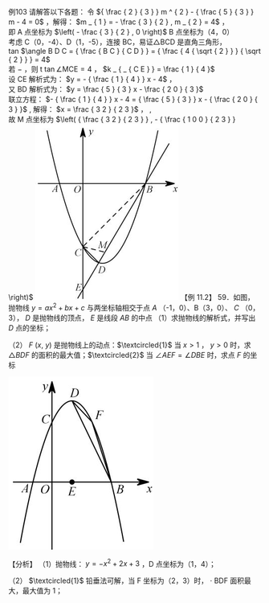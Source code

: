 例103 请解答以下各题：
令 ${ \frac { 2 } { 3 } } m ^ { 2 } - { \frac { 5 } { 3 } } m - 4 = 0$ ，解得： $m _ { 1 } = - \frac { 3 } { 2 } , m _ { 2 } = 4$ ，  
即 A 点坐标为 $\left( - \frac { 3 } { 2 } , 0 \right)$ B 点坐标为（4，0）  
考虑 C（0，-4）、D（1，-5），连接 BC，易证△BCD 是直角三角形，  
tan $\angle B D C = { \frac { B C } { C D } } = { \frac { 4 { \sqrt { 2 } } } { \sqrt { 2 } } } = 4$   
若 $-$ ，则 t $\tan \angle \mathrm { M C E } { = } 4$ ， $k _ { _ { C E } } = \frac { 1 } { 4 }$   
设 CE 解析式为： $y = - { \frac { 1 } { 4 } } x - 4$ ，  
又 BD 解析式为： $y = \frac { 5 } { 3 } x - \frac { 2 0 } { 3 }$   
联立方程： $- { \frac { 1 } { 4 } } x - 4 = { \frac { 5 } { 3 } } x - { \frac { 2 0 } { 3 } }$ , 解得： $x = \frac { 3 2 } { 2 3 }$ ， ,  
故 M 点坐标为 $\left( { \frac { 3 2 } { 2 3 } } , - { \frac { 1 0 0 } { 2 3 } } \right)$
![](<../../qs_image_DB/专题3-2_一网打尽14类·二次函数的存在性问题（解析版）_/91949305eb0e581db34a7c05eb54485a38165c94899ad96527884a046365d40a.jpg>)
【例 11.2】 59．如图，抛物线 $y = a x ^ { 2 } + b x + c$ 与两坐标轴相交于点 $A$ （-1，0）、B（3，0）、 $C$ （0，3）， $D$ 是抛物线的顶点， $E$ 是线段 $A B$ 的中点
（1）求抛物线的解析式，并写出 $D$ 点的坐标；

（2） $F \ ( x , \ y )$ 是抛物线上的动点：$\textcircled{1}$ 当 $x { > } 1$ ， $y { > } 0$ 时，求 $\triangle B D F$ 的面积的最大值；$\textcircled{2}$ 当 $\angle A E F { = } \angle D B E$ 时，求点 $F$ 的坐标

![](<../../qs_image_DB/专题3-2_一网打尽14类·二次函数的存在性问题（解析版）_/f9734c2f2b7c9645f39f7086f8a52c9582057b635316d054626c61fe9add22b1.jpg>)

【分析】
（1）抛物线： $y = - x ^ { 2 } + 2 x + 3$ ，D 点坐标为（1，4）；

（2） $\textcircled{1}$ 铅垂法可解，当 F 坐标为（2，3）时， $\cdot$ BDF 面积最大，最大值为 1；
